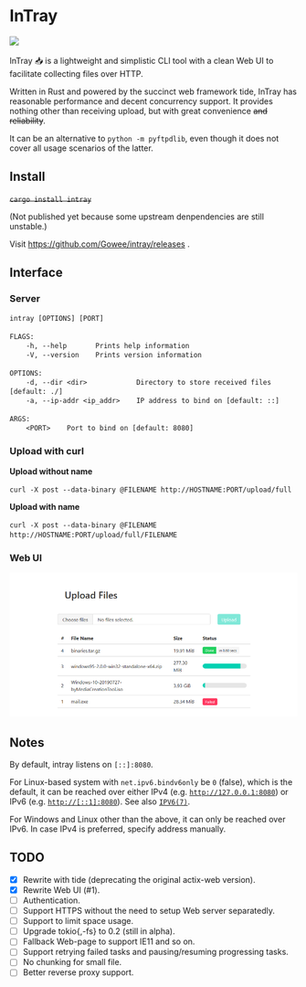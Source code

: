 # InTray

![](https://api.travis-ci.org/Gowee/intray.svg?branch=master)

InTray 📥 is a lightweight and simplistic CLI tool with a clean Web UI to facilitate collecting files over HTTP.

Written in Rust and powered by the succinct web framework tide, InTray has reasonable performance and decent concurrency support. It provides nothing other than receiving upload, but with great convenience ~~and reliability~~.

It can be an alternative to `python -m pyftpdlib`, even though it does not cover all usage scenarios of the latter.

## Install
~~`cargo install intray`~~

(Not published yet because some upstream denpendencies are still unstable.)

Visit https://github.com/Gowee/intray/releases .

## Interface

### Server
```
intray [OPTIONS] [PORT]

FLAGS:
    -h, --help       Prints help information
    -V, --version    Prints version information

OPTIONS:
    -d, --dir <dir>            Directory to store received files [default: ./]
    -a, --ip-addr <ip_addr>    IP address to bind on [default: ::]

ARGS:
    <PORT>    Port to bind on [default: 8080]
```

### Upload with curl

**Upload without name**

`curl -X post --data-binary @FILENAME http://HOSTNAME:PORT/upload/full`

**Upload with name**

`curl -X post --data-binary @FILENAME http://HOSTNAME:PORT/upload/full/FILENAME`

### Web UI
![A screenshot of Web UI](Screenshot.png)

## Notes
By default, intray listens on `[::]:8080`.

For Linux-based system with `net.ipv6.bindv6only` be `0` (false), which is the default, it can be reached over either IPv4
(e.g. [`http://127.0.0.1:8080`](http://127.0.0.1:8080)) or IPv6 (e.g. [`http://[::1]:8080`](http://[::1]:8080)). See also [`IPV6(7)`](http://man7.org/linux/man-pages/man7/ipv6.7.html).

For Windows and Linux other than the above, it can only be reached over IPv6. In case IPv4 is preferred, specify
address manually.

## TODO
- [x] Rewrite with tide (deprecating the original actix-web version).
- [x] Rewrite Web UI (#1).
- [ ] Authentication.
- [ ] Support HTTPS without the need to setup Web server separatedly.
- [ ] Support to limit space usage.
- [ ] Upgrade tokio{,-fs} to 0.2 (still in alpha).
- [ ] Fallback Web-page to support IE11 and so on.
- [ ] Support retrying failed tasks and pausing/resuming progressing tasks.
- [ ] No chunking for small file.
- [ ] Better reverse proxy support.